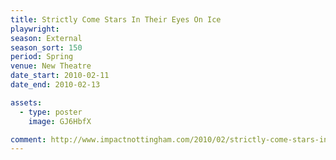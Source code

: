 ```yaml
---
title: Strictly Come Stars In Their Eyes On Ice
playwright:
season: External
season_sort: 150
period: Spring
venue: New Theatre
date_start: 2010-02-11
date_end: 2010-02-13

assets:
  - type: poster
    image: GJ6HbfX

comment: http://www.impactnottingham.com/2010/02/strictly-come-stars-in-their-eyes-on-ice-the-new-theatre/
---
```

